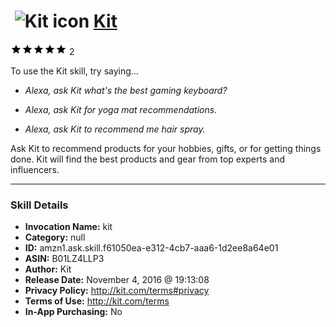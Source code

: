# &nbsp;<img src="skill_icon" alt="Kit icon" width="36"> [Kit](http://alexa.amazon.com/#skills/amzn1.ask.skill.f61050ea-e312-4cb7-aaa6-1d2ee8a64e01)
![5 stars](../../images/ic_star_black_18dp_1x.png)![5 stars](../../images/ic_star_black_18dp_1x.png)![5 stars](../../images/ic_star_black_18dp_1x.png)![5 stars](../../images/ic_star_black_18dp_1x.png)![5 stars](../../images/ic_star_black_18dp_1x.png) 2

To use the Kit skill, try saying...

* *Alexa, ask Kit what's the best gaming keyboard?*

* *Alexa, ask Kit for yoga mat recommendations.*

* *Alexa, ask Kit to recommend me hair spray.*

Ask Kit to recommend products for your hobbies, gifts, or for getting things done.  Kit will find the best products and gear from top experts and influencers.

***

### Skill Details

* **Invocation Name:** kit
* **Category:** null
* **ID:** amzn1.ask.skill.f61050ea-e312-4cb7-aaa6-1d2ee8a64e01
* **ASIN:** B01LZ4LLP3
* **Author:** Kit
* **Release Date:** November 4, 2016 @ 19:13:08
* **Privacy Policy:** http://kit.com/terms#privacy
* **Terms of Use:** http://kit.com/terms
* **In-App Purchasing:** No
